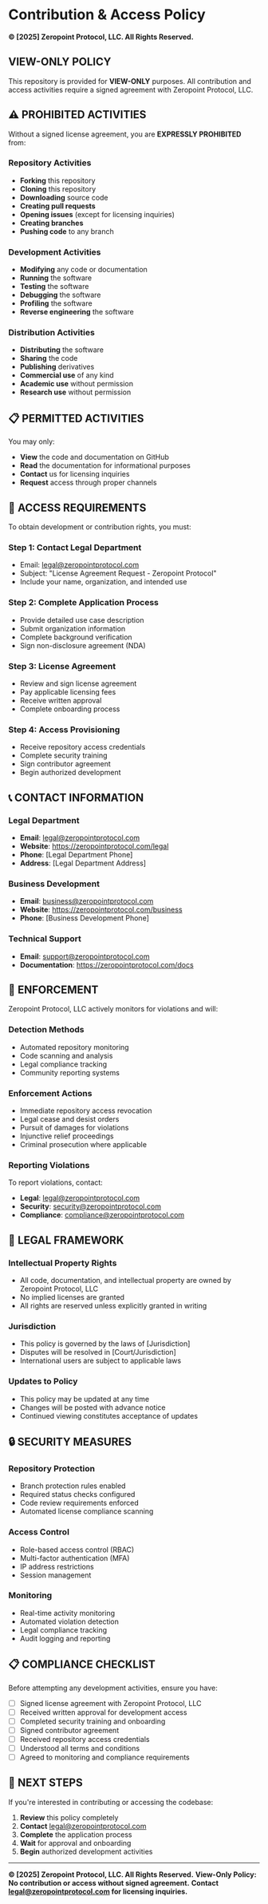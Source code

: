 # Contribution & Access Policy

**© [2025] Zeropoint Protocol, LLC. All Rights Reserved.**

## VIEW-ONLY POLICY

This repository is provided for **VIEW-ONLY** purposes. All contribution and access activities require a signed agreement with Zeropoint Protocol, LLC.

## ⚠️ **PROHIBITED ACTIVITIES**

Without a signed license agreement, you are **EXPRESSLY PROHIBITED** from:

### **Repository Activities**
- **Forking** this repository
- **Cloning** this repository
- **Downloading** source code
- **Creating pull requests**
- **Opening issues** (except for licensing inquiries)
- **Creating branches**
- **Pushing code** to any branch

### **Development Activities**
- **Modifying** any code or documentation
- **Running** the software
- **Testing** the software
- **Debugging** the software
- **Profiling** the software
- **Reverse engineering** the software

### **Distribution Activities**
- **Distributing** the software
- **Sharing** the code
- **Publishing** derivatives
- **Commercial use** of any kind
- **Academic use** without permission
- **Research use** without permission

## 📋 **PERMITTED ACTIVITIES**

You may only:
- **View** the code and documentation on GitHub
- **Read** the documentation for informational purposes
- **Contact** us for licensing inquiries
- **Request** access through proper channels

## 🔐 **ACCESS REQUIREMENTS**

To obtain development or contribution rights, you must:

### **Step 1: Contact Legal Department**
- Email: legal@zeropointprotocol.com
- Subject: "License Agreement Request - Zeropoint Protocol"
- Include your name, organization, and intended use

### **Step 2: Complete Application Process**
- Provide detailed use case description
- Submit organization information
- Complete background verification
- Sign non-disclosure agreement (NDA)

### **Step 3: License Agreement**
- Review and sign license agreement
- Pay applicable licensing fees
- Receive written approval
- Complete onboarding process

### **Step 4: Access Provisioning**
- Receive repository access credentials
- Complete security training
- Sign contributor agreement
- Begin authorized development

## 📞 **CONTACT INFORMATION**

### **Legal Department**
- **Email**: legal@zeropointprotocol.com
- **Website**: https://zeropointprotocol.com/legal
- **Phone**: [Legal Department Phone]
- **Address**: [Legal Department Address]

### **Business Development**
- **Email**: business@zeropointprotocol.com
- **Website**: https://zeropointprotocol.com/business
- **Phone**: [Business Development Phone]

### **Technical Support**
- **Email**: support@zeropointprotocol.com
- **Documentation**: https://zeropointprotocol.com/docs

## 🚨 **ENFORCEMENT**

Zeropoint Protocol, LLC actively monitors for violations and will:

### **Detection Methods**
- Automated repository monitoring
- Code scanning and analysis
- Legal compliance tracking
- Community reporting systems

### **Enforcement Actions**
- Immediate repository access revocation
- Legal cease and desist orders
- Pursuit of damages for violations
- Injunctive relief proceedings
- Criminal prosecution where applicable

### **Reporting Violations**
To report violations, contact:
- **Legal**: legal@zeropointprotocol.com
- **Security**: security@zeropointprotocol.com
- **Compliance**: compliance@zeropointprotocol.com

## 📄 **LEGAL FRAMEWORK**

### **Intellectual Property Rights**
- All code, documentation, and intellectual property are owned by Zeropoint Protocol, LLC
- No implied licenses are granted
- All rights are reserved unless explicitly granted in writing

### **Jurisdiction**
- This policy is governed by the laws of [Jurisdiction]
- Disputes will be resolved in [Court/Jurisdiction]
- International users are subject to applicable laws

### **Updates to Policy**
- This policy may be updated at any time
- Changes will be posted with advance notice
- Continued viewing constitutes acceptance of updates

## 🔒 **SECURITY MEASURES**

### **Repository Protection**
- Branch protection rules enabled
- Required status checks configured
- Code review requirements enforced
- Automated license compliance scanning

### **Access Control**
- Role-based access control (RBAC)
- Multi-factor authentication (MFA)
- IP address restrictions
- Session management

### **Monitoring**
- Real-time activity monitoring
- Automated violation detection
- Legal compliance tracking
- Audit logging and reporting

## 📋 **COMPLIANCE CHECKLIST**

Before attempting any development activities, ensure you have:

- [ ] Signed license agreement with Zeropoint Protocol, LLC
- [ ] Received written approval for development access
- [ ] Completed security training and onboarding
- [ ] Signed contributor agreement
- [ ] Received repository access credentials
- [ ] Understood all terms and conditions
- [ ] Agreed to monitoring and compliance requirements

## 🎯 **NEXT STEPS**

If you're interested in contributing or accessing the codebase:

1. **Review** this policy completely
2. **Contact** legal@zeropointprotocol.com
3. **Complete** the application process
4. **Wait** for approval and onboarding
5. **Begin** authorized development activities

---

**© [2025] Zeropoint Protocol, LLC. All Rights Reserved.**
**View-Only Policy: No contribution or access without signed agreement.**
**Contact legal@zeropointprotocol.com for licensing inquiries.** 